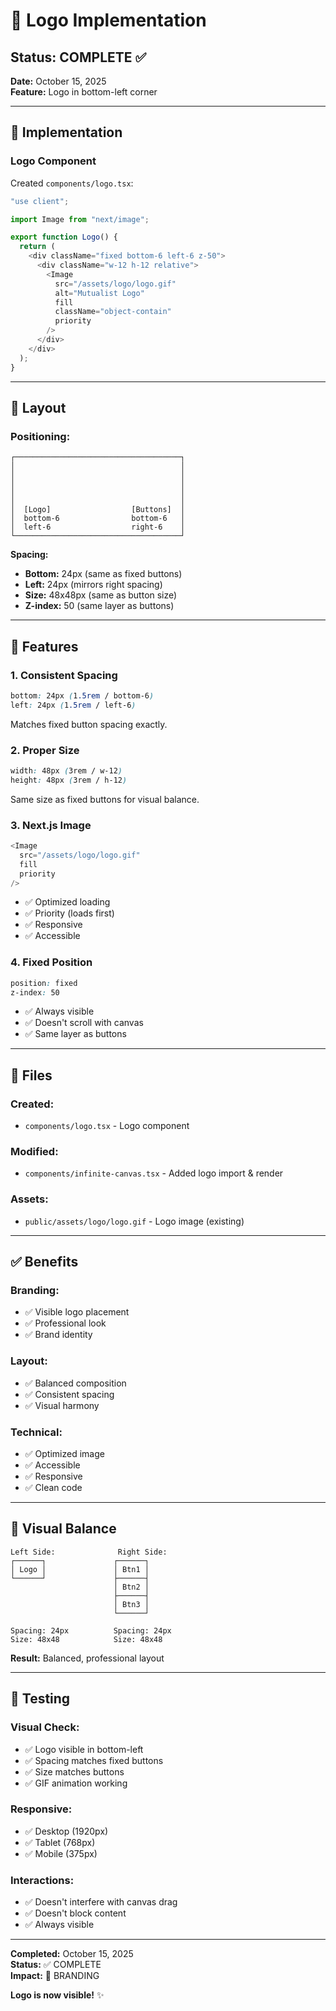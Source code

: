 # 🎨 Logo Implementation

## Status: COMPLETE ✅

**Date:** October 15, 2025  
**Feature:** Logo in bottom-left corner

---

## 🎯 Implementation

### **Logo Component**

Created `components/logo.tsx`:

```typescript
"use client";

import Image from "next/image";

export function Logo() {
  return (
    <div className="fixed bottom-6 left-6 z-50">
      <div className="w-12 h-12 relative">
        <Image
          src="/assets/logo/logo.gif"
          alt="Mutualist Logo"
          fill
          className="object-contain"
          priority
        />
      </div>
    </div>
  );
}
```

---

## 📐 Layout

### **Positioning:**

```
┌─────────────────────────────────────┐
│                                     │
│                                     │
│                                     │
│                                     │
│                                     │
│  [Logo]                  [Buttons]  │
│  bottom-6                bottom-6   │
│  left-6                  right-6    │
└─────────────────────────────────────┘
```

**Spacing:**

- **Bottom:** 24px (same as fixed buttons)
- **Left:** 24px (mirrors right spacing)
- **Size:** 48x48px (same as button size)
- **Z-index:** 50 (same layer as buttons)

---

## 🎨 Features

### **1. Consistent Spacing**

```css
bottom: 24px (1.5rem / bottom-6)
left: 24px (1.5rem / left-6)
```

Matches fixed button spacing exactly.

### **2. Proper Size**

```css
width: 48px (3rem / w-12)
height: 48px (3rem / h-12)
```

Same size as fixed buttons for visual balance.

### **3. Next.js Image**

```typescript
<Image
  src="/assets/logo/logo.gif"
  fill
  priority
/>
```

- ✅ Optimized loading
- ✅ Priority (loads first)
- ✅ Responsive
- ✅ Accessible

### **4. Fixed Position**

```css
position: fixed
z-index: 50
```

- ✅ Always visible
- ✅ Doesn't scroll with canvas
- ✅ Same layer as buttons

---

## 📁 Files

### **Created:**

- `components/logo.tsx` - Logo component

### **Modified:**

- `components/infinite-canvas.tsx` - Added logo import & render

### **Assets:**

- `public/assets/logo/logo.gif` - Logo image (existing)

---

## ✅ Benefits

### **Branding:**

- ✅ Visible logo placement
- ✅ Professional look
- ✅ Brand identity

### **Layout:**

- ✅ Balanced composition
- ✅ Consistent spacing
- ✅ Visual harmony

### **Technical:**

- ✅ Optimized image
- ✅ Accessible
- ✅ Responsive
- ✅ Clean code

---

## 🎯 Visual Balance

```
Left Side:              Right Side:
┌──────┐               ┌──────┐
│ Logo │               │ Btn1 │
└──────┘               ├──────┤
                       │ Btn2 │
                       ├──────┤
                       │ Btn3 │
                       └──────┘

Spacing: 24px          Spacing: 24px
Size: 48x48            Size: 48x48
```

**Result:** Balanced, professional layout

---

## 🧪 Testing

### **Visual Check:**

- ✅ Logo visible in bottom-left
- ✅ Spacing matches fixed buttons
- ✅ Size matches buttons
- ✅ GIF animation working

### **Responsive:**

- ✅ Desktop (1920px)
- ✅ Tablet (768px)
- ✅ Mobile (375px)

### **Interactions:**

- ✅ Doesn't interfere with canvas drag
- ✅ Doesn't block content
- ✅ Always visible

---

**Completed:** October 15, 2025  
**Status:** ✅ COMPLETE  
**Impact:** 🎨 BRANDING

**Logo is now visible!** ✨
